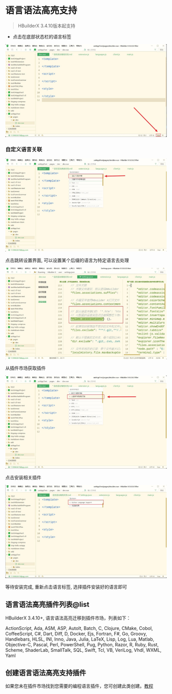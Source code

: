 # 语言语法高亮支持

> HBuilderX 3.4.10版本起支持

* 点击在底部状态栏的语言标签

<img src="/static/snapshots/language_grammars/1.jpg" class="hd-img"/>

### 自定义语言关联

<img src="/static/snapshots/language_grammars/2.jpg" class="hd-img"/>

点击跳转设置界面, 可以设置某个后缀的语言为特定语言去处理

<img src="/static/snapshots/language_grammars/4.jpg" class="hd-img"/>

从插件市场获取插件

<img src="/static/snapshots/language_grammars/3.jpg" class="hd-img"/>

点击安装相关插件

<img src="/static/snapshots/language_grammars/5.jpg" class="hd-img"/>

等待安装完成, 重新点击语言标签, 选择插件安装好的语言即可

## 语言语法高亮插件列表@list

HBuilderX 3.4.10+, 语言语法高亮迁移到插件市场，列表如下：

ActionScript, Ada, ASM, ASP, AutoIt, Batch, C, Clojure, CMake, Cobol, CoffeeScript, C#, Dart, Diff, D, Docker, Ejs, Fortran, F#, Go, Groovy, Handlebars, HLSL, INI, Inno, Java, Julia, LaTeX, Lisp, Log, Lua, Matlab, Objective-C, Pascal, Perl, PowerShell, Pug, Python, Razor, R, Ruby, Rust, Scheme, ShaderLab, SmallTalk, SQL, Swift, Tcl, VB, VeriLog, Vhdl, WXML, Yaml

## 创建语言语法高亮支持插件

如果您未在插件市场找到您需要的编程语言插件，您可创建此类创建。[教程](/ExtensionTutorial/language_grammars)